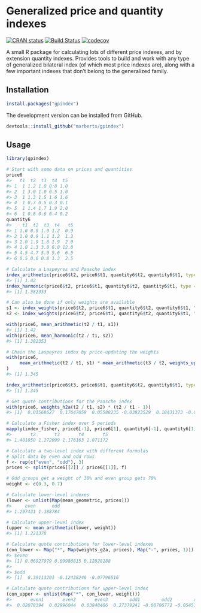 
<!-- README.md is generated from README.Rmd. Please edit that file. -->

# Generalized price and quantity indexes

<!-- Badges -->

[![CRAN
status](https://www.r-pkg.org/badges/version/gpindex)](https://cran.r-project.org/package=gpindex)
[![Build
Status](https://travis-ci.org/marberts/gpindex.svg?branch=ffs)](https://travis-ci.org/marberts/gpindex)
[![codecov](https://codecov.io/gh/marberts/gpindex/branch/ffs/graph/badge.svg)](https://codecov.io/gh/marberts/gpindex)

A small R package for calculating lots of different price indexes, and
by extension quantity indexes. Provides tools to build and work with any
type of generalized bilateral index (of which most price indexes are),
along with a few important indexes that don’t belong to the generalized
family.

## Installation

``` r
install.packages("gpindex")
```

The development version can be installed from GitHub.

``` r
devtools::install_github("marberts/gpindex")
```

## Usage

``` r
library(gpindex)

# Start with some data on prices and quantities
price6
#>   t1  t2  t3  t4  t5
#> 1  1 1.2 1.0 0.8 1.0
#> 2  1 3.0 1.0 0.5 1.0
#> 3  1 1.3 1.5 1.6 1.6
#> 4  1 0.7 0.5 0.3 0.1
#> 5  1 1.4 1.7 1.9 2.0
#> 6  1 0.8 0.6 0.4 0.2
quantity6
#>    t1  t2  t3  t4   t5
#> 1 1.0 0.8 1.0 1.2  0.9
#> 2 1.0 0.9 1.1 1.2  1.2
#> 3 2.0 1.9 1.8 1.9  2.0
#> 4 1.0 1.3 3.0 6.0 12.0
#> 5 4.5 4.7 5.0 5.6  6.5
#> 6 0.5 0.6 0.8 1.3  2.5

# Calculate a Laspeyres and Paasche index
index_arithmetic(price6$t2, price6$t1, quantity6$t2, quantity6$t1, type = "Laspeyres")
#> [1] 1.42
index_harmonic(price6$t2, price6$t1, quantity6$t2, quantity6$t1, type = "Paasche")
#> [1] 1.382353

# Can also be done if only weights are available
s1 <- index_weights(price6$t2, price6$t1, quantity6$t2, quantity6$t1, "Laspeyres")
s2 <- index_weights(price6$t2, price6$t1, quantity6$t2, quantity6$t1, "Paasche")

with(price6, mean_arithmetic(t2 / t1, s1))
#> [1] 1.42
with(price6, mean_harmonic(t2 / t1, s2))
#> [1] 1.382353

# Chain the Laspeyres index by price-updating the weights
with(price6, 
     mean_arithmetic(t2 / t1, s1) * mean_arithmetic(t3 / t2, weights_update(t2 / t1, s1))
)
#> [1] 1.345

index_arithmetic(price6$t3, price6$t1, quantity6$t2, quantity6$t1, type = "Laspeyres")
#> [1] 1.345

# Get quote contributions for the Paasche index
with(price6, weights_h2a(t2 / t1, s2) * (t2 / t1 - 1))
#> [1]  0.01568627  0.17647059  0.05588235 -0.03823529  0.18431373 -0.01176471

# Calculate a Fisher index over 5 periods
mapply(index_fisher, price6[-1], price6[1], quantity6[-1], quantity6[1])
#>       t2       t3       t4       t5 
#> 1.401050 1.272099 1.176163 1.071172

# Calculate a two-level index with different formulas
# Split data by even and odd rows
f <- rep(c("even", "odd"), 3)
prices <- split(price6[[2]] / price6[[1]], f)

# Odd groups get a weight of 30% and even group gets 70%
weight <- c(0.3, 0.7)

# Calculate lower-level indexes
(lower <- unlist(Map(mean_geometric, prices)))
#>     even      odd 
#> 1.297431 1.188784

# Calculate upper-level index
(upper <- mean_arithmetic(lower, weight))
#> [1] 1.221378

# Calculate quote contributions for lower-level indexes
(con_lower <- Map("*", Map(weights_g2a, prices), Map("-", prices, 1)))
#> $even
#> [1] 0.06927979 0.09986815 0.12828288
#> 
#> $odd
#> [1]  0.39113201 -0.12438246 -0.07796516

# Calculate quote contributions for upper-level index
(con_upper <- unlist(Map("*", con_lower, weight)))
#>       even1       even2       even3        odd1        odd2        odd3 
#>  0.02078394  0.02996044  0.03848486  0.27379241 -0.08706772 -0.05457561
```
